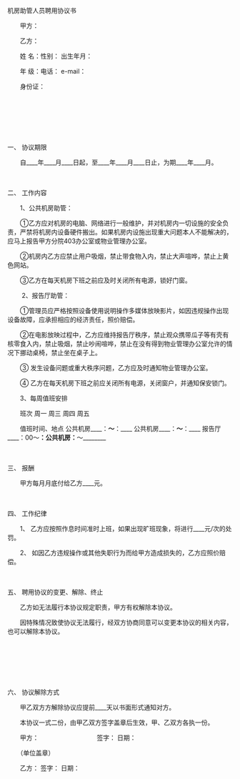 



机房助管人员聘用协议书



 

　　甲方：

　　乙方：

　　姓 名：性别： 出生年月：

　　年 级：电话： e-mail：

　　身份证：

　　

　　

　　

一、
协议期限

　　自____年____月____日起，至____年____月____日止，为期____年____月。

　　

二、
工作内容

　　1、公共机房助管：

　　①乙方应对机房的电脑、网络进行一般维护，并对机房内一切设施的安全负责，严禁将机房内设备硬件搬出。如果机房内设施出现重大问题本人不能解决的，应马上报告甲方分院403办公室或物业管理办公室。

　　②机房内乙方应禁止用户吸烟，禁止带食物入内，禁止大声喧哗，禁止上黄色网站。

　　③乙方在每天机房下班之前应及时关闭所有电源，锁好门窗。

　　 2、报告厅助管：

　　①管理员应严格按照设备使用说明操作多媒体放映影片，如因违规操作出现设备故障，应承担相应的经济责任，照价赔偿。

　　②在电影放映过程中，乙方应维持报告厅秩序，禁止观众携带瓜子等有壳有核零食入内，禁止吸烟，禁止吵闹喧哗，禁止在没有得到物业管理办公室允许的情况下挪动桌椅，禁止坐在桌子上。

　　③ 发生设备问题或重大秩序问题，乙方应及时通知物业管理办公室。

　　④ 乙方在每天机房下班之前应关闭所有电源，关闭窗户，并通知保安锁门。

　　3、每周值班安排

　　班次 周一 周三 周四 周五

　　值班时间、地点 公共机房____：____～____：____ 公共机房____：____～____：____ 报告厅____：00～____：____公共机房____：____～________

　　

三、
报酬

　　甲方每月月底付给乙方____元。

　　

四、
工作纪律

　　1、 乙方应按照作息时间准时上班，如果出现旷班现象，将进行____元/次的处罚。

　　2、 如因乙方违规操作或其他失职行为而给甲方造成损失的，乙方应照价赔偿。

　　

五、
聘用协议的变更、解除、终止

　　乙方如无法履行本协议规定职责，甲方有权解除本协议。

　　因特殊情况致使协议无法履行，经双方协商同意可以变更本协议的相关内容，也可以解除本协议。

　　

　　

　　

六、
协议解除方式

　　甲乙双方方解除协议应提前____天以书面形式通知对方。

　　本协议一式二份，由甲乙双方签字盖章后生效，甲、乙双方各执一份。

　　甲方：　　　　　　　　 　签字： 日期：

　　（单位盖章）

　　乙方： 签字： 日期：